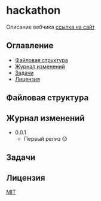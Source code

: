 # hackathon

Описание вебчика
[ссылка на сайт](https://google.com)

## Оглавление
* [Файловая структура](#файловая-структура)
* [Журнал изменений](#история-релизов)
* [Задачи](#задачи)
* [Лицензия](#лицензия)

## Файловая структура


## Журнал изменений
* 0.0.1
    * Первый релиз :blush:

## Задачи


## Лицензия
[MIT](https://opensource.org/licenses/MIT)
